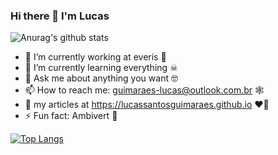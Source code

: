 ### Hi there 👋 I'm Lucas

![Anurag's github stats](https://github-readme-stats.vercel.app/api?username=lucassantosguimaraes&show_icons=true&theme=cobalt)

- 🔭 I’m currently working at everis 🤖
- 🌱 I’m currently learning everything ☠
- 💬 Ask me about anything you want 🤓
- 📫 How to reach me: guimaraes-lucas@outlook.com.br 🕸
- 📝 my articles at https://lucassantosguimaraes.github.io ♥️🧠
- ⚡ Fun fact: Ambivert 👀

[![Top Langs](https://github-readme-stats.vercel.app/api/top-langs/?username=lucassantosguimaraes&layout=compact)](https://github.com/anuraghazra/github-readme-stats)
